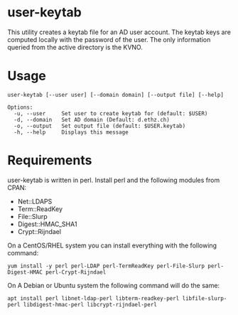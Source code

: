 user-keytab
===========

This utility creates a keytab file for an AD user account. The keytab 
keys are computed locally with the password of the user. The only
information queried from the active directory is the KVNO.

Usage
=====

```
user-keytab [--user user] [--domain domain] [--output file] [--help]

Options:
  -u, --user     Set user to create keytab for (default: $USER)
  -d, --domain   Set AD domain (Default: d.ethz.ch)
  -o, --output   Set output file (default: $USER.keytab)
  -h, --help     Displays this message
```

Requirements
============

user-keytab is written in perl. Install perl and the following modules from CPAN:
- Net::LDAPS
- Term::ReadKey
- File::Slurp
- Digest::HMAC_SHA1
- Crypt::Rijndael

On a CentOS/RHEL system you can install everything with the following command:

```
yum install -y perl perl-LDAP perl-TermReadKey perl-File-Slurp perl-Digest-HMAC perl-Crypt-Rijndael
```

On A Debian or Ubuntu system the following command will do the same:

```
apt install perl libnet-ldap-perl libterm-readkey-perl libfile-slurp-perl libdigest-hmac-perl libcrypt-rijndael-perl
```
